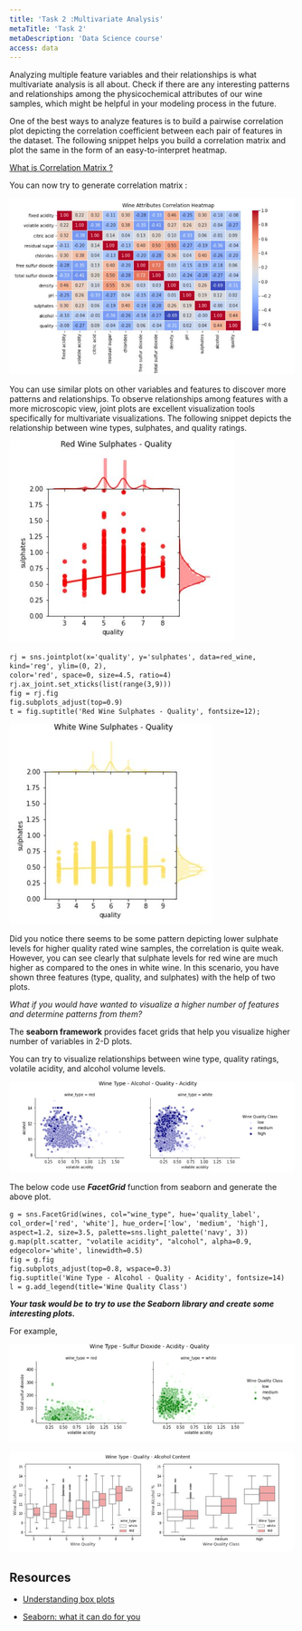```yaml
---
title: 'Task 2 :Multivariate Analysis'
metaTitle: 'Task 2'
metaDescription: 'Data Science course'
access: data
---
```


Analyzing multiple feature variables and their relationships is what multivariate analysis is all about. Check if there are any interesting patterns and relationships among the physicochemical attributes of our wine samples, which might be helpful in your modeling process in the future.

One of the best ways to analyze features is to build a pairwise correlation plot depicting the correlation coefficient between each pair of features in the dataset. The following snippet helps you build a correlation matrix and plot the same in the form of an easy-to-interpret heatmap.

[What is Correlation Matrix ?](https://likegeeks.com/python-correlation-matrix/)

You can now try to generate correlation matrix :

![correlation matrix](../images/cormat.JPG)

You can use similar plots on other variables and features to discover more patterns and relationships. To observe relationships among features with a more microscopic view, joint plots are excellent visualization tools specifically for multivariate visualizations. The following snippet depicts the relationship between wine types, sulphates, and quality ratings.

![rwsulphate](../images/rwsulphate.JPG)

```
rj = sns.jointplot(x='quality', y='sulphates', data=red_wine,
kind='reg', ylim=(0, 2),
color='red', space=0, size=4.5, ratio=4)
rj.ax_joint.set_xticks(list(range(3,9)))
fig = rj.fig
fig.subplots_adjust(top=0.9)
t = fig.suptitle('Red Wine Sulphates - Quality', fontsize=12);
```

![wwsulphate](../images/wwsulphate.JPG)

Did you notice there seems to be some pattern depicting lower sulphate levels for higher quality rated wine samples, the correlation is quite weak. However, you can see clearly that sulphate levels
for red wine are much higher as compared to the ones in white wine. In this scenario, you have shown three features (type, quality, and sulphates) with the help of two plots.  

*What if you would have wanted to visualize a higher number of features and determine patterns from them?*

The **seaborn framework** provides facet grids that help you visualize higher number of variables in 2-D plots.

You can try to visualize relationships between wine type, quality ratings, volatile acidity, and alcohol volume levels.

![winetype](../images/wintetype.JPG)

The below code use ***FacetGrid*** function from seaborn and generate the above plot.

```
g = sns.FacetGrid(wines, col="wine_type", hue='quality_label',
col_order=['red', 'white'], hue_order=['low', 'medium', 'high'],
aspect=1.2, size=3.5, palette=sns.light_palette('navy', 3))
g.map(plt.scatter, "volatile acidity", "alcohol", alpha=0.9,
edgecolor='white', linewidth=0.5)
fig = g.fig
fig.subplots_adjust(top=0.8, wspace=0.3)
fig.suptitle('Wine Type - Alcohol - Quality - Acidity', fontsize=14)
l = g.add_legend(title='Wine Quality Class')
```

***Your task would be to try to use the Seaborn library and create some interesting plots.***

For example,

![winetype1](../images/wintetype1.JPG)

![winetype3](../images/wintetype3.JPG)

## Resources

- [Understanding box plots](https://towardsdatascience.com/understanding-boxplots-5e2df7bcbd51#:~:text=A%20boxplot%20is%20a%20graph,the%20data%20are%20spread%20out.&text=Boxplots%20are%20a%20standardized%20way,%2C%20and%20%E2%80%9Cmaximum%E2%80%9D)

- [Seaborn: what it can do for you](https://github.com/pb111/Data-Visualization-with-Seaborn)
